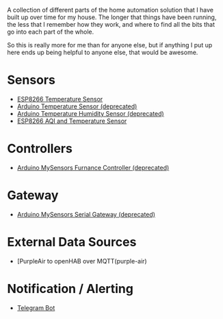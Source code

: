 
A collection of different parts of the home automation solution that I have built up over time for my house. The longer that things have been running, the less that I remember how they work, and where to find all the bits that go into each part of the whole.

So this is really more for me than for anyone else, but if anything I put up here ends up being helpful to anyone else, that would be awesome.

# Sensors
 - [ESP8266 Temperature Sensor](sensors/esp-temperature-sensor)
 - [Arduino Temperature Sensor (deprecated)](sensors/arduino-temperature-sensor)
 - [Arduino Temperature Humidity Sensor (deprecated)](sensors/arduino-temperature-humidity-sensor)
 - [ESP8266 AQI and Temperature Sensor](sensors/esp-air-quality-sensor)

# Controllers
 - [Arduino MySensors Furnance Controller (deprecated)](controllers/arduino-furnace-controller)

# Gateway
 - [Arduino MySensors Serial Gateway (deprecated)](openhab/arduino-serial-gateway)

# External Data Sources
 - [PurpleAir to openHAB over MQTT(purple-air)
 
# Notification / Alerting
 - [Telegram Bot](telegram-bot)
 